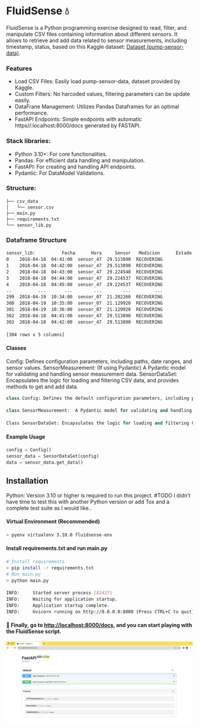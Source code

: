 # FluidSense 💧

FluidSense is a Python programming exercise designed to read, filter, and manipulate CSV files containing information about different sensors. 
It allows  to retrieve and add data related to sensor measurements, including timestamp, status, based on this Kaggle dataset: [Dataset (pump-sensor-data)](https://www.kaggle.com/datasets/nphantawee/pump-sensor-data).


### Features

- Load CSV Files: Easily load pump-sensor-data, dataset provided by Kaggle.
- Custom Filters: No harcoded values, filtering parameters can be update easily.
- DataFrane Management: Utilizes Pandas Dataframes for an optimal performance.
- FastAPI Endpoints: Simple endpoints with automatic https//:localhost:8000/docs generated by FASTAPI.

### Stack libraries:

- Python 3.10+: For core functionalities.
- Pandas: For efficient data handling and manipulation.
- FastAPI: For creating and handling API endpoints.
- Pydantic: For DataModel Validations.

### Structure:
    ├── csv_data
    │   └── sensor.csv
    ├── main.py
    ├── requirements.txt
    └── sensor_lib.py

### Dataframe Structure

```sh
sensor_lib:          Fecha      Hora     Sensor   Medicion      Estado
0    2018-04-18  04:41:00  sensor_47  29.513890  RECOVERING
1    2018-04-18  04:42:00  sensor_47  29.513890  RECOVERING
2    2018-04-18  04:43:00  sensor_47  29.224540  RECOVERING
3    2018-04-18  04:44:00  sensor_47  29.224537  RECOVERING
4    2018-04-18  04:45:00  sensor_47  29.224537  RECOVERING
..          ...       ...        ...        ...         ...
299  2018-04-19  10:34:00  sensor_07  21.202260  RECOVERING
300  2018-04-19  10:35:00  sensor_07  21.129920  RECOVERING
301  2018-04-19  10:36:00  sensor_07  21.129920  RECOVERING
302  2018-04-18  04:41:00  sensor_47  29.513890  RECOVERING
303  2018-04-18  04:42:00  sensor_47  29.513890  RECOVERING

[304 rows x 5 columns]
```


#### Classes
Config: Defines configuration parameters, including paths, date ranges, and sensor values.
SensorMeasurement: (If using Pydantic) A Pydantic model for validating and handling sensor measurement data.
SensorDataSet: Encapsulates the logic for loading and filtering CSV data, and provides methods to get and add data.

```python
class Config: Defines the default configuration parameters, including paths,  filtering values: date ranges, and sensor values.

class SensorMeasurement:  A Pydantic model for validating and handling sensor measurement data.

Class SensorDataSet: Encapsulates the logic for loading and filtering CSV data, and provides methods to get and add more information throught Dataframe.
```
#### Example Usage
```python
config = Config()
sensor_data = SensorDataSet(config)
data = sensor_data.get_data()
```

## Installation
Python: Version 3.10 or higher is required to run this project.
#TODO I didn't have time to test this with another Python version or add Tox and a complete test suite as I would like..

#### Virtual Environment (Recommended)
```sh
> pyenv virtualenv 3.10.0 fluidsense-env
```
#### Install requirements.txt and run main.py
```sh
# Install requirements
> pip install -r requirements.txt
# Run main.py
> python main.py

INFO:     Started server process [82427]
INFO:     Waiting for application startup.
INFO:     Application startup complete.
INFO:     Uvicorn running on http://0.0.0.0:8000 (Press CTRL+C to quit)

```

#### 🚀 Finally, go to [http://localhost:8000/docs](http://localhost:8000/docs), and you can start playing with the FluidSense script.
![Captura de pantalla de la documentación de FastAPI](doc_images/fastapi_doc.png)


